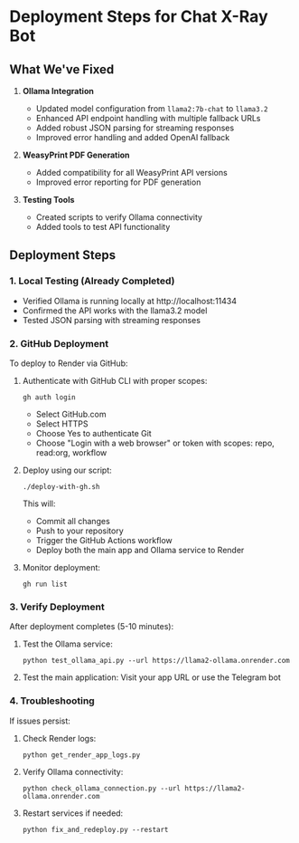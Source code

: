 # Deployment Steps for Chat X-Ray Bot

## What We've Fixed

1. **Ollama Integration**
   - Updated model configuration from `llama2:7b-chat` to `llama3.2`
   - Enhanced API endpoint handling with multiple fallback URLs
   - Added robust JSON parsing for streaming responses
   - Improved error handling and added OpenAI fallback

2. **WeasyPrint PDF Generation**
   - Added compatibility for all WeasyPrint API versions
   - Improved error reporting for PDF generation

3. **Testing Tools**
   - Created scripts to verify Ollama connectivity
   - Added tools to test API functionality

## Deployment Steps

### 1. Local Testing (Already Completed)

- Verified Ollama is running locally at http://localhost:11434
- Confirmed the API works with the llama3.2 model
- Tested JSON parsing with streaming responses

### 2. GitHub Deployment

To deploy to Render via GitHub:

1. Authenticate with GitHub CLI with proper scopes:
   ```
   gh auth login
   ```
   - Select GitHub.com
   - Select HTTPS
   - Choose Yes to authenticate Git
   - Choose "Login with a web browser" or token with scopes: repo, read:org, workflow

2. Deploy using our script:
   ```
   ./deploy-with-gh.sh
   ```
   This will:
   - Commit all changes
   - Push to your repository
   - Trigger the GitHub Actions workflow
   - Deploy both the main app and Ollama service to Render

3. Monitor deployment:
   ```
   gh run list
   ```

### 3. Verify Deployment

After deployment completes (5-10 minutes):

1. Test the Ollama service:
   ```
   python test_ollama_api.py --url https://llama2-ollama.onrender.com
   ```

2. Test the main application:
   Visit your app URL or use the Telegram bot

### 4. Troubleshooting

If issues persist:

1. Check Render logs:
   ```
   python get_render_app_logs.py
   ```

2. Verify Ollama connectivity:
   ```
   python check_ollama_connection.py --url https://llama2-ollama.onrender.com
   ```

3. Restart services if needed:
   ```
   python fix_and_redeploy.py --restart
   ``` 
